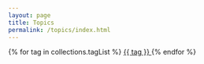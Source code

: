 ```yaml
---
layout: page
title: Topics
permalink: /topics/index.html
---
```


<div class="my-s-m cluster">
{% for tag in collections.tagList %}
<a href="/topics/{{ tag }}" class="button">
{{ tag }}
</a>
{% endfor %}
</div>
